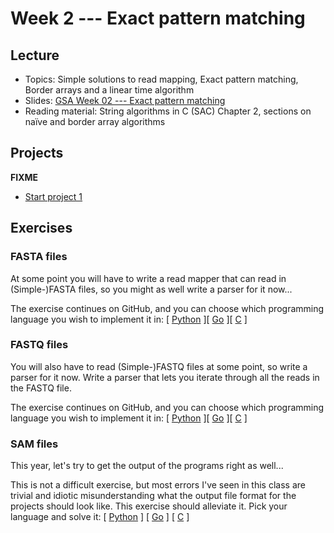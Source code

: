 # Week 2 --- Exact pattern matching

## Lecture

-   Topics: Simple solutions to read mapping, Exact pattern matching,
    Border arrays and a linear time algorithm
-   Slides: [GSA Week 02 --- Exact pattern
    matching](../slides/GSA%20Week%2002%20--%20Exact%20pattern%20matching.pdf)
-   Reading material: String algorithms in C (SAC) Chapter 2, sections
    on naïve and border array algorithms

## Projects

**FIXME**

-   [Start project
    1](https://www.dropbox.com/s/fay64xd2ayqafry/Project%201-%20Basic%20exact%20pattern%20matching.pdf?dl=0)

## Exercises

### FASTA files

At some point you will have to write a read mapper that can read in
(Simple-)FASTA files, so you might as well write a parser for it now...

The exercise continues on GitHub, and you can choose which programming
language you wish to implement it in: \[
[Python](https://classroom.github.com/a/3p-4YDEy) \]\[ [Go]($fasta.go$)
\]\[ [C]($fasta.c$) \]

### FASTQ files

You will also have to read (Simple-)FASTQ files at some point, so write
a parser for it now. Write a parser that lets you iterate through all
the reads in the FASTQ file.

The exercise continues on GitHub, and you can choose which programming
language you wish to implement it in: \[
[Python](https://classroom.github.com/a/SNorpTI9) \]\[
[Go](https://classroom.github.com/a/6jiC7ED4) \]\[
[C](https://classroom.github.com/a/F2ywXphR) \]

### SAM files

This year, let's try to get the output of the programs right as well...

This is not a difficult exercise, but most errors I've seen in this
class are trivial and idiotic misunderstanding what the output file
format for the projects should look like. This exercise should alleviate
it. Pick your language and solve it: \[
[Python](https://classroom.github.com/a/bfS1ecIR) \] \[
[Go](https://classroom.github.com/a/C9D3A55s) \] \[
[C](https://classroom.github.com/a/a8lzL6Nz) \]
